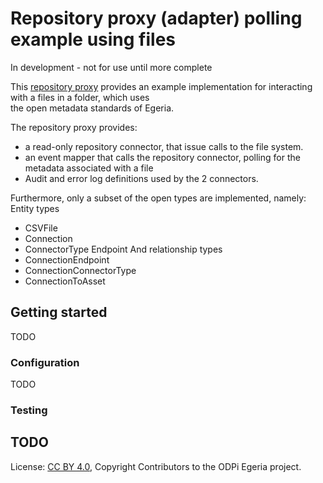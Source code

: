 <!-- SPDX-License-Identifier: CC-BY-4.0 -->
<!-- Copyright Contributors to the ODPi Egeria project. -->

# Repository proxy (adapter) polling example using files 

In development - not for use until more complete

 This [repository proxy](https://egeria-project.org/concepts/repository-proxy/?h=repository) provides an example implementation for interacting with a files in a folder, which uses  
 the open metadata standards of Egeria.

The repository proxy provides:
* a read-only repository connector, that issue calls to the file system.
* an event mapper that calls the repository connector, polling for the metadata associated with a file 
* Audit and error log definitions used by the 2 connectors. 

Furthermore, only a subset of the open types are implemented, namely:
Entity types
* CSVFile
* Connection
* ConnectorType
Endpoint
And relationship types
* ConnectionEndpoint
* ConnectionConnectorType
* ConnectionToAsset


## Getting started
TODO
### Configuration
TODO
### Testing 
TODO
----
License: [CC BY 4.0](https://creativecommons.org/licenses/by/4.0/),
Copyright Contributors to the ODPi Egeria project.

